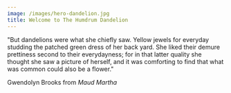 ```yaml
---
image: /images/hero-dandelion.jpg
title: Welcome to The Humdrum Dandelion
---
```

"But dandelions were what she chiefly saw. Yellow jewels for everyday studding the patched green dress of her back yard. She liked their demure prettiness second to their everydayness; for in that latter quality she thought she saw a picture of herself, and it was comforting to find that what was common could also be a flower."

Gwendolyn Brooks from *Maud Martha*